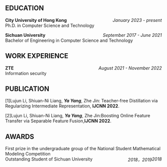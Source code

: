 ## EDUCATION
**<span style="float:left">City University of Hong Kong</span>** *<span style="float:right">January 2023 - present</span>*
<br>Ph.D. in Computer Science and Technology 

**<span style="float:left">Sichuan University</span>** *<span style="float:right">September 2017 - June 2021</span>*
<br>Bachelor of Engineering in Computer Science and Technology 


## WORK EXPERIENCE
**<span style="float:left">ZTE</span>** *<span style="float:right">August 2021 - November 2022</span>*
<br>Information security

## PUBLICATION
[1]Lujun Li, Shiuan-Ni Liang, ***Ya Yang***, Zhe Jin: Teacher-free Distillation via Regularizing Intermediate Representation, **IJCNN 2022**.

[2]Lujun Li, Shiuan-Ni Liang, ***Ya Yang***, Zhe Jin:Boosting Online Feature Transfer via Separable Feature Fusion,**IJCNN 2022**.


## AWARDS
<span style="float:left">First prize in the undergraduate group of the National Student Mathematical Modeling Competition</span> *<span style="float:right">2018</span>* <br>
<span style="float:left">Outstanding Student of Sichuan University</span>     *<span style="float:right">2018，2019</span>* <br>

